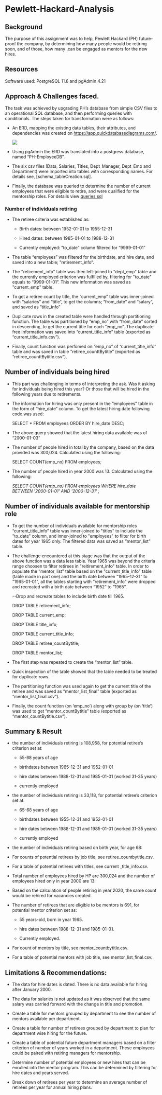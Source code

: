 # Pewlett-Hackard-Analysis
## Background
The purpose of this assignment was to help, Pewlett Hackard (PH) future-proof the company, by determining how many people would be retiring soon, and of those, how many ,can be engaged as mentors for the new hires. 
## Resources
Software used: PostgreSQL 11.8 and pgAdmin 4.21
## Approach & Challenges faced.
The task was achieved by upgrading PH’s database from simple CSV files to an operational SQL database, and then performing queries with conditionals. The steps taken for transformation were as follows:

-	An ERD, mapping the existing data tables, their attributes, and dependencies was created on https://app.quickdatabasediagrams.com/.

    ![](https://github.com/Muzznah/Pewlett-Hackard-Analysis/blob/master/Images/EmployeeDB.png)

-	Using pgAdmin the ERD was translated into a postgress database, named “PH-EmployeeDB”.
  
-	The six csv files (Data, Salaries, Titles, Dept_Manager, Dept_Emp and Department) were imported into tables with corresponding names.   For details see, [schema_tableCreation.sql].
  
-	Finally, the database was queried to determine the number of current employees that were eligible to retire, and were qualified for
  the mentorship roles. For details view [queries.sql](https://github.com/Muzznah/Pewlett-Hackard-Analysis/blob/master/Queries/queries.sql)
  
### Number of individuals retiring

-	The retiree criteria was established as: 

    -	Birth dates: between 1952-01-01 to 1955-12-31

    -	Hired dates: between 1985-01-01 to 1988-12-31

    -	Currently employed: “to_date” column filtered for “9999-01-01”

-	The table “employees” was filtered for the birthdate, and hire date, and saved into a new table; "retirement_info".

-	The "retirement_info" table was then left-joined to "dept_emp" table and the currently employed criterion was fulfilled by, filtering
  for "to_date" equals to “9999-01-01”. This new information was saved as "current_emp" table.

-	To get a retiree count by title, the “current_emp” table was inner-joined with “salaries” and “title”, to get the columns; “from_date”
  and “salary”, and saved as “title_info”

-	Duplicate rows in the created table were handled through partitioning function. The table was partitioned by “emp_no” with “from_date”
  sorted in descending, to get the current title for each “emp_no”. The duplicate free information was saved into “current_title_info”
  table (exported as “current_title_info.csv”).

-	Finally, count function was perfomed on “emp_no” of “current_title_info” table and was saved in table "retiree_counttBytitle”
  (exported as “retiree_counttBytitle.csv”).

## Number of individuals being hired

-	This part was challenging in terms of interpreting the ask. Was it asking for individuals being hired this year? Or those that will be
  hired in the following years due to retirements.

-	The information for hiring was only present in the “employees” table in the form of “hire_date” column. To get the latest hiring date   following code was used:

    SELECT * FROM employees ORDER BY hire_date DESC;

-	The above query showed that the latest hiring data available was of “2000-01-03”

-	The number of people hired in total by the company, based on the data provided was 300,024. Calculated using the following:

    SELECT COUNT(emp_no) FROM employees;

-	The number of people hired in year 2000 was 13. Calculated using the following:

    _SELECT COUNT(emp_no) FROM employees
    WHERE hire_date BETWEEN '2000-01-01' AND '2000-12-31' ;_

## Number of individuals available for mentorship role

-	To get the number of individuals available for mentorship roles “current_title_info” table  was inner-joined to "titles" to include
  the "to_date" column, and inner-joined to "employees" to filter for birth dates for year 1965 only.  The filtered data was saved as
  “mentor_list” table.

-	The challenge encountered at this stage was that the output of the above function was a data less table. Year 1965 was beyond the
  criteria range choosen to filter retirees in "reitirement_info" table. In order to populate the “mentor_list” table based on the
  "current_title_info" table (table made in part one) and the birth date between "1965-12-31" to "1965-01-01", all the tables  starting   with “retirement_info” were dropped and recreated with a birth date between “1952” to “1965”.

      --Drop and recreate tables to include birth date till 1965.

      DROP TABLE retirement_info;

      DROP TABLE current_emp;

      DROP TABLE title_info;

      DROP TABLE current_title_info;

      DROP TABLE retiree_countBytitle;

      DROP TABLE mentor_list;

-	The first step was repeated to create the “mentor_list” table.

-	Quick inspection of the table showed that the table needed to be treated for duplicate rows.

-	The partitioning function was used again to get the current title of the retiree and was saved as “mentor_list_final” table 
  (exported as “mentor_list_final.csv”).

-	Finally, the count function (on ‘emp_no’) along with group by (on ‘title’)  was used to get “mentor_countBytitle” table (exported as
  “mentor_countBytitle.csv”).

## Summary & Result
-	the number of individuals retiring is 108,958, for potential retiree’s criterion set at:
      -	55-68 years of age

      -	birthdates between 1965-12-31 and 1952-01-01

      -	hire dates between 1988-12-31 and 1985-01-01 (worked 31-35 years) 

      -	currently employed
-	the number of individuals retiring is 33,118, for potential retiree’s criterion set at: 
      -	65-68 years of age
      
      -	birthdates between 1955-12-31 and 1952-01-01
      
      -	hire dates between 1988-12-31 and 1985-01-01 (worked 31-35 years) 
      
      -	currently employed
      
-	the number of individuals retiring based on birth year, for age 68:

        

-	For counts of potential retirees by job title, see retiree_countbytitle.csv.

-	For a table of potential retirees with titles, see current _title_info.csv.

-	Total number of employees hired by HP are 300,024 and the number of employees hired only in year 2000 are 13.

-	Based on the calculation of people retiring in year 2020, the same count would be rehired for vacancies created.

-	The number of retirees that are eligible to be mentors is 691, for potential mentor criterion set as:

    -	55 years-old, born in year 1965.
    
    -	hire dates between 1988-12-31 and 1985-01-01.
    
    -	Currently employed.

-	For count of mentors by title, see mentor_countbytitle.csv.

-	For a table of potential mentors with job title, see mentor_list_final.csv.

## Limitations & Recommendations:
-	The data for hire dates is dated. There is no data available for hiring after January 2000.

-	The data for salaries is not updated as it was observed that the same salary was carried forward with the change in title and
  promotion.

-	Create a table for mentors grouped by department to see the number of mentors available per department.

-	Create a table for number of retirees grouped by department to plan for department wise hiring for the future.

-	Create a table of potential future department managers based on a filter criterion of number of years worked in a department. These 
  employees could be paired with retiring managers for mentorship.

-	Determine number of potential employees or new hires that can be enrolled into the mentor program. This can be determined by filtering 
  for hire dates and years served.

-	Break down of retirees per year to determine an average number of retirees per year for annual hiring plans.
